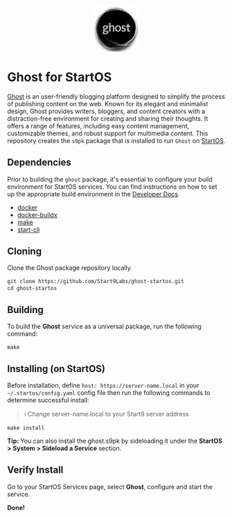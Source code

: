 <p align="center">
  <img src="icon.png" alt="Project Logo" width="21%">
</p>

# Ghost for StartOS

[Ghost](https://github.com/TryGhost/Ghost) is an user-friendly blogging platform designed to simplify the process of publishing content on the web. Known for its elegant and minimalist design, Ghost provides writers, bloggers, and content creators with a distraction-free environment for creating and sharing their thoughts. It offers a range of features, including easy content management, customizable themes, and robust support for multimedia content. This repository creates the `s9pk` package that is installed to run `Ghost` on [StartOS](https://github.com/Start9Labs/start-os/).

## Dependencies

Prior to building the `ghost` package, it's essential to configure your build environment for StartOS services. You can find instructions on how to set up the appropriate build environment in the [Developer Docs](https://docs.start9.com/latest/developer-docs/packaging).

- [docker](https://docs.docker.com/get-docker)
- [docker-buildx](https://docs.docker.com/buildx/working-with-buildx/)
- [make](https://www.gnu.org/software/make/)
- [start-cli](https://github.com/Start9Labs/start-cli/)

## Cloning

Clone the Ghost package repository locally.

```
git clone https://github.com/Start9Labs/ghost-startos.git
cd ghost-startos
```

## Building

To build the **Ghost** service as a universal package, run the following command:

```
make
```

## Installing (on StartOS)

Before installation, define `host: https://server-name.local` in your `~/.startos/config.yaml` config file then run the following commands to determine successful install:

> :information_source: Change server-name.local to your Start9 server address

```
make install
```

**Tip:** You can also install the ghost.s9pk by sideloading it under the **StartOS > System > Sideload a Service** section.

## Verify Install

Go to your StartOS Services page, select **Ghost**, configure and start the service.

**Done!**
